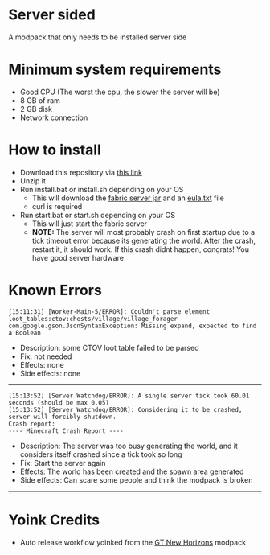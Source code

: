 # Server sided
A modpack that only needs to be installed server side

# Minimum system requirements
* Good CPU (The worst the cpu, the slower the server will be)
* 8 GB of ram
* 2 GB disk
* Network connection

# How to install
* Download this repository via [this link](https://codeload.github.com/CubeBeveled/server-sided/zip/refs/heads/main)
* Unzip it
* Run install.bat or install.sh depending on your OS
  * This will download the [fabric server jar](https://fabricmc.net/use/server/) and an [eula.txt](https://bevels-files.vercel.app/eula.txt) file
  * curl is required
* Run start.bat or start.sh depending on your OS
  * This will just start the fabric server
  * **NOTE:** The server will most probably crash on first startup due to a tick timeout error because its generating the world. After the crash, restart it, it should work. If this crash didnt happen, congrats! You have good server hardware

# Known Errors

```
[15:11:31] [Worker-Main-5/ERROR]: Couldn't parse element loot_tables:ctov:chests/village/village_forager
com.google.gson.JsonSyntaxException: Missing expand, expected to find a Boolean
```
* Description: some CTOV loot table failed to be parsed
* Fix: not needed
* Effects: none
* Side effects: none
___
```
[15:13:52] [Server Watchdog/ERROR]: A single server tick took 60.01 seconds (should be max 0.05)
[15:13:52] [Server Watchdog/ERROR]: Considering it to be crashed, server will forcibly shutdown.
Crash report:
---- Minecraft Crash Report ----

```
* Description: The server was too busy generating the world, and it considers itself crashed since a tick took so long
* Fix: Start the server again
* Effects: The world has been created and the spawn area generated
* Side effects: Can scare some people and think the modpack is broken
___

# Yoink Credits
* Auto release workflow yoinked from the [GT New Horizons](https://github.com/GTNewHorizons/GT-New-Horizons-Modpack) modpack
